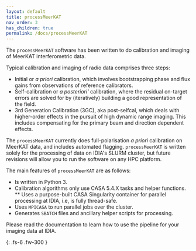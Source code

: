 ```yaml
---
layout: default
title: processMeerKAT 
nav_order: 3
has_children: true
permalink: /docs/processMeerKAT
---
```


The `processMeerKAT` software has been written to do calibration and imaging of MeerKAT
interferometric data. 

Typical calibration and imaging of radio data comprises three steps:
* Initial or *a priori* calibration, which involves bootstrapping phase and flux gains from observations of
  reference calibrators. 
* Self-calibration or *a posteriori'* calibration, where the residual on-target errors are solved for
  by (iteratively) building a good representation of the field. 
* 3rd Generation Calibration (3GC), aka post-selfcal, which deals with higher-order effects in the
  pursuit of high dynamic range imaging. This includes compensating for the primary beam and
  direction dependent effects. 

The `processMeerKAT` currently does full-polarisation *a priori* calibration on MeerKAT data, and includes automated
flagging. `processMeerKAT` is written solely for the processing of data on IDIA's SLURM cluster, but
future revisions will allow you to run the software on any HPC platform. 

The main features of `processMeerKAT` are as follows: 
* Is written in Python 3. 
* Calibration algorithms only use CASA 5.4.X tasks and helper functions. 
** Uses a purpose-built CASA Singularity container for parallel processing at IDIA, i.e, is fully
thread-safe.
* Uses `MPICASA` to run parallel jobs over the cluster. 
* Generates `SBATCH` files and ancillary helper scripts for processing.

Please read the documentation to learn how to use the pipeline for your imaging data at IDIA.

{: .fs-6 .fw-300 }

